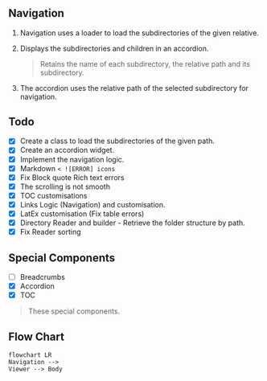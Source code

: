#

## Navigation

1. Navigation uses a loader to load the subdirectories of the given relative.
2. Displays the subdirectories and children in an accordion.

   > Retains the name of each subdirectory, the relative path and its subdirectory.

3. The accordion uses the relative path of the selected subdirectory for navigation.

## Todo

- [x] Create a class to load the subdirectories of the given path.
- [x] Create an accordion widget.
- [x] Implement the navigation logic.
- [x] Markdown `< ![ERROR] icons`
- [x] Fix Block quote Rich text errors
- [x] The scrolling is not smooth
- [x] TOC customisations
- [x] Links Logic (Navigation) and customisation.
- [x] LatEx customisation (Fix table errors)
- [x] Directory Reader and builder - Retrieve the folder structure by path.
- [x] Fix Reader sorting

## Special Components

- [ ] Breadcrumbs
- [x] Accordion
- [x] TOC

> These special components.

## Flow Chart

```mermaid
flowchart LR
Navigation -->
Viewer --> Body
```
